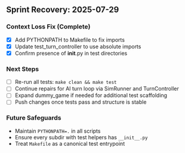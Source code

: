 ## Sprint Recovery: 2025-07-29

### Context Loss Fix (Complete)
- [x] Add PYTHONPATH to Makefile to fix imports
- [x] Update test_turn_controller to use absolute imports
- [x] Confirm presence of __init__.py in test directories

### Next Steps
- [ ] Re-run all tests: `make clean && make test`
- [ ] Continue repairs for AI turn loop via SimRunner and TurnController
- [ ] Expand dummy_game if needed for additional test scaffolding
- [ ] Push changes once tests pass and structure is stable

### Future Safeguards
- Maintain `PYTHONPATH=.` in all scripts
- Ensure every subdir with test helpers has `__init__.py`
- Treat `Makefile` as a canonical test entrypoint
